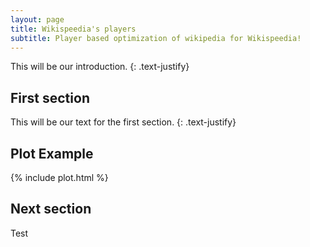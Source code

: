 ```yaml
---
layout: page
title: Wikispeedia's players
subtitle: Player based optimization of wikipedia for Wikispeedia!
---
```


This will be our introduction.
{: .text-justify}

## First section

This will be our text for the first section. 
{: .text-justify}

## Plot Example

{% include plot.html %}

## Next section

Test
